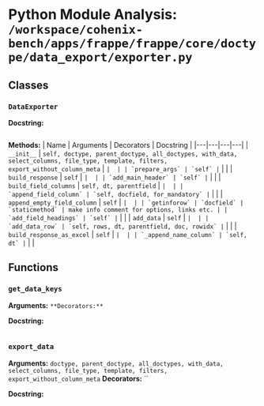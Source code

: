 # Python Module Analysis: `/workspace/cohenix-bench/apps/frappe/frappe/core/doctype/data_export/exporter.py`

## Classes

### `DataExporter`


**Docstring:**
```

```

**Methods:**
| Name | Arguments | Decorators | Docstring |
|---|---|---|---|
| `__init__` | `self, doctype, parent_doctype, all_doctypes, with_data, select_columns, file_type, template, filters, export_without_column_meta` | `` |  |
| `prepare_args` | `self` | `` |  |
| `build_response` | `self` | `` |  |
| `add_main_header` | `self` | `` |  |
| `build_field_columns` | `self, dt, parentfield` | `` |  |
| `append_field_column` | `self, docfield, for_mandatory` | `` |  |
| `append_empty_field_column` | `self` | `` |  |
| `getinforow` | `docfield` | `staticmethod` | make info comment for options, links etc. |
| `add_field_headings` | `self` | `` |  |
| `add_data` | `self` | `` |  |
| `add_data_row` | `self, rows, dt, parentfield, doc, rowidx` | `` |  |
| `build_response_as_excel` | `self` | `` |  |
| `_append_name_column` | `self, dt` | `` |  |





## Functions

### `get_data_keys`
**Arguments:** ``
**Decorators:** ``

**Docstring:**
```

```
### `export_data`
**Arguments:** `doctype, parent_doctype, all_doctypes, with_data, select_columns, file_type, template, filters, export_without_column_meta`
**Decorators:** ``

**Docstring:**
```

```

